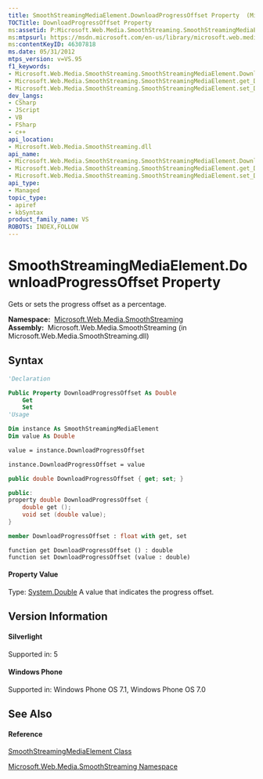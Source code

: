 ```yaml
---
title: SmoothStreamingMediaElement.DownloadProgressOffset Property  (Microsoft.Web.Media.SmoothStreaming)
TOCTitle: DownloadProgressOffset Property
ms:assetid: P:Microsoft.Web.Media.SmoothStreaming.SmoothStreamingMediaElement.DownloadProgressOffset
ms:mtpsurl: https://msdn.microsoft.com/en-us/library/microsoft.web.media.smoothstreaming.smoothstreamingmediaelement.downloadprogressoffset(v=VS.95)
ms:contentKeyID: 46307818
ms.date: 05/31/2012
mtps_version: v=VS.95
f1_keywords:
- Microsoft.Web.Media.SmoothStreaming.SmoothStreamingMediaElement.DownloadProgressOffset
- Microsoft.Web.Media.SmoothStreaming.SmoothStreamingMediaElement.get_DownloadProgressOffset
- Microsoft.Web.Media.SmoothStreaming.SmoothStreamingMediaElement.set_DownloadProgressOffset
dev_langs:
- CSharp
- JScript
- VB
- FSharp
- c++
api_location:
- Microsoft.Web.Media.SmoothStreaming.dll
api_name:
- Microsoft.Web.Media.SmoothStreaming.SmoothStreamingMediaElement.DownloadProgressOffset
- Microsoft.Web.Media.SmoothStreaming.SmoothStreamingMediaElement.get_DownloadProgressOffset
- Microsoft.Web.Media.SmoothStreaming.SmoothStreamingMediaElement.set_DownloadProgressOffset
api_type:
- Managed
topic_type:
- apiref
- kbSyntax
product_family_name: VS
ROBOTS: INDEX,FOLLOW
---
```


# SmoothStreamingMediaElement.DownloadProgressOffset Property

Gets or sets the progress offset as a percentage.

**Namespace:**  [Microsoft.Web.Media.SmoothStreaming](microsoft-web-media-smoothstreaming-namespace_1.md)  
**Assembly:**  Microsoft.Web.Media.SmoothStreaming (in Microsoft.Web.Media.SmoothStreaming.dll)

## Syntax

``` vb
'Declaration

Public Property DownloadProgressOffset As Double
    Get
    Set
'Usage

Dim instance As SmoothStreamingMediaElement
Dim value As Double

value = instance.DownloadProgressOffset

instance.DownloadProgressOffset = value
```

``` csharp
public double DownloadProgressOffset { get; set; }
```

``` c++
public:
property double DownloadProgressOffset {
    double get ();
    void set (double value);
}
```

``` fsharp
member DownloadProgressOffset : float with get, set
```

``` jscript
function get DownloadProgressOffset () : double
function set DownloadProgressOffset (value : double)
```

#### Property Value

Type: [System.Double](https://msdn.microsoft.com/en-us/library/643eft0t\(v=vs.95\))  
A value that indicates the progress offset.

## Version Information

#### Silverlight

Supported in: 5  

#### Windows Phone

Supported in: Windows Phone OS 7.1, Windows Phone OS 7.0  

## See Also

#### Reference

[SmoothStreamingMediaElement Class](smoothstreamingmediaelement-class-microsoft-web-media-smoothstreaming_1.md)

[Microsoft.Web.Media.SmoothStreaming Namespace](microsoft-web-media-smoothstreaming-namespace_1.md)

